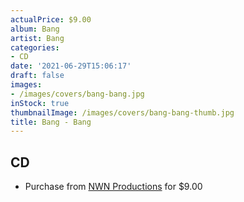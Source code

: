 ```yaml
---
actualPrice: $9.00
album: Bang
artist: Bang
categories:
- CD
date: '2021-06-29T15:06:17'
draft: false
images:
- /images/covers/bang-bang.jpg
inStock: true
thumbnailImage: /images/covers/bang-bang-thumb.jpg
title: Bang - Bang
---
```


## CD
* Purchase from [NWN Productions](http://shop.nwnprod.com/index.php?route=product/product&path=93&product_id=2248&sort=pd.name&order=ASC) for $9.00
